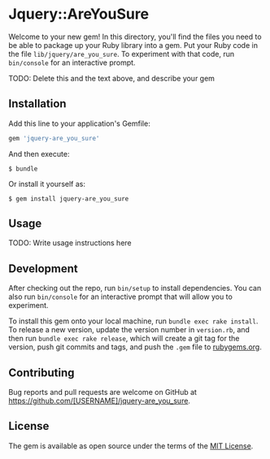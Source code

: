 # Jquery::AreYouSure

Welcome to your new gem! In this directory, you'll find the files you need to be able to package up your Ruby library into a gem. Put your Ruby code in the file `lib/jquery/are_you_sure`. To experiment with that code, run `bin/console` for an interactive prompt.

TODO: Delete this and the text above, and describe your gem

## Installation

Add this line to your application's Gemfile:

```ruby
gem 'jquery-are_you_sure'
```

And then execute:

    $ bundle

Or install it yourself as:

    $ gem install jquery-are_you_sure

## Usage

TODO: Write usage instructions here

## Development

After checking out the repo, run `bin/setup` to install dependencies. You can also run `bin/console` for an interactive prompt that will allow you to experiment.

To install this gem onto your local machine, run `bundle exec rake install`. To release a new version, update the version number in `version.rb`, and then run `bundle exec rake release`, which will create a git tag for the version, push git commits and tags, and push the `.gem` file to [rubygems.org](https://rubygems.org).

## Contributing

Bug reports and pull requests are welcome on GitHub at https://github.com/[USERNAME]/jquery-are_you_sure.


## License

The gem is available as open source under the terms of the [MIT License](http://opensource.org/licenses/MIT).

